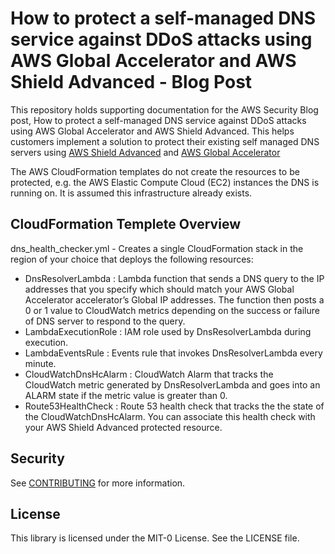 # How to protect a self-managed DNS service against DDoS attacks using AWS Global Accelerator and AWS Shield Advanced - Blog Post

This repository holds supporting documentation for the AWS Security Blog post, How to protect a self-managed DNS service against DDoS attacks using AWS Global Accelerator and AWS Shield Advanced. This helps customers implement a solution to protect their existing self managed DNS servers using [AWS Shield Advanced](http://aws.amazon.com/shield) and [AWS Global Accelerator](http://aws.amazon.com/global-accelerator)

The AWS CloudFormation templates do not create the resources to be protected, e.g. the AWS Elastic Compute Cloud (EC2) instances the DNS is running on. It is assumed this infrastructure already exists.

## CloudFormation Templete Overview


dns_health_checker.yml - Creates a single CloudFormation stack in the region of your choice that deploys the following resources:
- DnsResolverLambda : Lambda function that sends a DNS query to the IP addresses that you specify which should match your AWS Global Accelerator accelerator’s Global IP addresses. The function then posts a 0 or 1 value to CloudWatch metrics depending on the success or failure of DNS server to respond to the query.
- LambdaExecutionRole : IAM role used by DnsResolverLambda during execution.
- LambdaEventsRule : Events rule that invokes DnsResolverLambda every minute.
- CloudWatchDnsHcAlarm : CloudWatch Alarm that tracks the CloudWatch metric generated by DnsResolverLambda and goes into an ALARM state if the metric value is greater than 0.
- Route53HealthCheck : Route 53 health check that tracks the the state of the CloudWatchDnsHcAlarm. You can associate this health check with your AWS Shield Advanced protected resource.

## Security

See [CONTRIBUTING](CONTRIBUTING.md#security-issue-notifications) for more information.

## License

This library is licensed under the MIT-0 License. See the LICENSE file.

